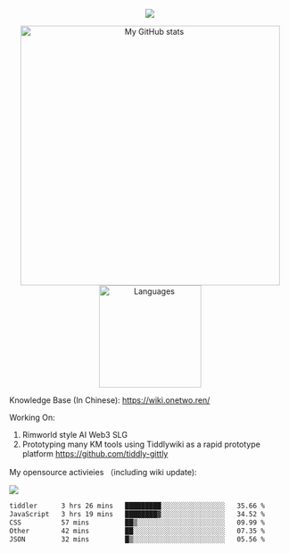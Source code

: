 <a href="https://github.com/linonetwo">
    <p align="center">
        <img src="https://github-profile-trophy.vercel.app/?username=linonetwo&column=7&theme=onedark"/>
    </p>
</a>
<a align="center" href="https://github.com/linonetwo">
  <p align="center">
    <img src="https://github-readme-stats.vercel.app/api?username=linonetwo&show_icons=true&count_private=true" alt="My GitHub stats" width="465"/>
    <img src="https://github-readme-stats.vercel.app/api/top-langs/?username=linonetwo&layout=compact&langs_count=10" alt="Languages" height="183">
  </p>
</a>

Knowledge Base (In Chinese): https://wiki.onetwo.ren/

Working On: 

1. Rimworld style AI Web3 SLG
1. Prototyping many KM tools using Tiddlywiki as a rapid prototype platform https://github.com/tiddly-gittly

My opensource activieies （including wiki update):

![](https://visitor-badge.glitch.me/badge?page_id=linonetwo.linonetwo)

<!--START_SECTION:waka-->

```txt
tiddler      3 hrs 26 mins   █████████░░░░░░░░░░░░░░░░   35.66 %
JavaScript   3 hrs 19 mins   ████████▓░░░░░░░░░░░░░░░░   34.52 %
CSS          57 mins         ██▒░░░░░░░░░░░░░░░░░░░░░░   09.99 %
Other        42 mins         ██░░░░░░░░░░░░░░░░░░░░░░░   07.35 %
JSON         32 mins         █▒░░░░░░░░░░░░░░░░░░░░░░░   05.56 %
```

<!--END_SECTION:waka-->
